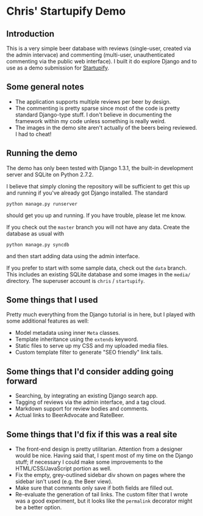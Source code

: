 # Chris' Startupify Demo

## Introduction

This is a very simple beer database with reviews (single-user, created via
the admin intervace) and commenting (multi-user, unauthenticated commenting
via the public web interface). I built it do explore Django and to use as a
demo submission for [Startupify](http://startupify.me/).

## Some general notes

- The application supports multiple reviews per beer by design.
- The commenting is pretty sparse since most of the code is pretty standard
  Django-type stuff. I don't believe in documenting the framework within my
  code unless something is really weird.
- The images in the demo site aren't actually of the beers being reviewed. I
  had to cheat!

## Running the demo

The demo has only been tested with Django 1.3.1, the built-in development
server and SQLite on Python 2.7.2.

I believe that simply cloning the repository will be sufficient to get this
up and running if you've already got Django installed. The standard

    python manage.py runserver

should get you up and running. If you have trouble, please let me know.

If you check out the `master` branch you will not have any data. Create the
database as usual with

    python manage.py syncdb

and then start adding data using the admin interface.

If you prefer to start with some sample data, check out the `data`
branch. This includes an existing SQLite database and some images in the
`media/` directory. The superuser account is `chris` / `startupify`.

## Some things that I used

Pretty much everything from the Django tutorial is in here, but I played with
some additional features as well:

- Model metadata using inner `Meta` classes.
- Template inheritance using the `extends` keyword.
- Static files to serve up my CSS and my uploaded media files.
- Custom template filter to generate "SEO friendly" link tails.

## Some things that I'd consider adding going forward

- Searching, by integrating an existing Django search app.
- Tagging of reviews via the admin interface, and a tag cloud.
- Markdown support for review bodies and comments.
- Actual links to BeerAdvocate and RateBeer.

## Some things that I'd fix if this was a real site

- The front-end design is pretty utilitarian. Attention from a designer would
  be nice. Having said that, I spent most of my time on the Django stuff; if
  necessary I could make some improvements to the HTML/CSS/JavaScript portion
  as well.
- Fix the empty, grey-outlined sidebar div shown on pages where the sidebar
  isn't used (e.g. the Beer view).
- Make sure that comments only save if both fields are filled out.
- Re-evaluate the generation of tail links. The custom filter that I wrote
  was a good experiment, but it looks like the `permalink` decorator might be
  a better option.
